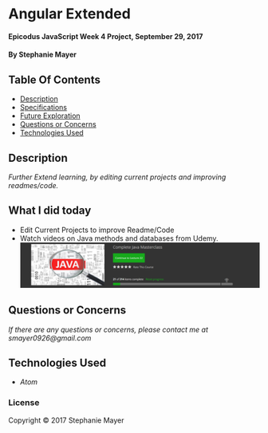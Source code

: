 # Angular Extended

#### Epicodus JavaScript Week 4 Project, September 29, 2017

#### By Stephanie Mayer

## Table Of Contents
* [Description](#description)
* [Specifications](#specifications)
* [Future Exploration](#future-exploration)
* [Questions or Concerns](#questions-or-concerns)
* [Technologies Used](#technologies-used)


## Description
_Further Extend learning, by editing current projects and improving readmes/code._


## What I did today
* Edit Current Projects to improve Readme/Code
* Watch videos on Java methods and databases from Udemy.
![Looking up results](images/Capture.png)


## Questions or Concerns
_If there are any questions or concerns, please contact me at smayer0926@gmail.com_


## Technologies Used

* _Atom_



### License

Copyright &copy; 2017 Stephanie Mayer

